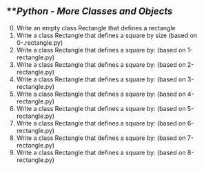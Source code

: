 ## ***Python - More Classes and Objects*
00. Write an empty class Rectangle that defines a rectangle 
01. Write a class Rectangle that defines a square by size (based on 0-.rectangle.py) 
02. Write a class Rectangle that defines a square by: (based on 1-rectangle.py)
03. Write a class Rectangle that defines a square by: (based on 2-rectangle.py)
04. Write a class Rectangle that defines a square by: (based on 3-rectangle.py)
05. Write a class Rectangle that defines a square by: (based on 4-rectangle.py) 
06. Write a class Rectangle that defines a square by: (based on 5-rectangle.py)
07. Write a class Rectangle that defines a square by: (based on 6-rectangle.py)
08. Write a class Rectangle that defines a square by: (based on 7-rectangle.py)
09. Write a class Rectangle that defines a square by: (based on 8-rectangle.py)
